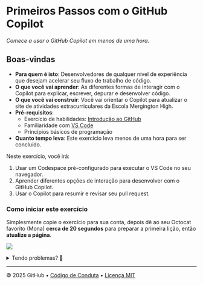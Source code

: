 # Primeiros Passos com o GitHub Copilot

_Comece a usar o GitHub Copilot em menos de uma hora._

## Boas-vindas

- **Para quem é isto**: Desenvolvedores de qualquer nível de experiência que desejam acelerar seu fluxo de trabalho de código.
- **O que você vai aprender**: As diferentes formas de interagir com o Copilot para explicar, escrever, depurar e desenvolver código.
- **O que você vai construir**: Você vai orientar o Copilot para atualizar o site de atividades extracurriculares da Escola Mergington High.
- **Pré-requisitos**:
  - Exercício de habilidades: [Introdução ao GitHub](https://github.com/skills/introduction-to-github)
  - Familiaridade com [VS Code](https://code.visualstudio.com/)
  - Princípios básicos de programação
- **Quanto tempo leva**: Este exercício leva menos de uma hora para ser concluído.

Neste exercício, você irá:

1. Usar um Codespace pré-configurado para executar o VS Code no seu navegador.
1. Aprender diferentes opções de interação para desenvolver com o GitHub Copilot.
1. Usar o Copilot para resumir e revisar seu pull request.

### Como iniciar este exercício

Simplesmente copie o exercício para sua conta, depois dê ao seu Octocat favorito (Mona) **cerca de 20 segundos** para preparar a primeira lição, então **atualize a página**.

[![](https://img.shields.io/badge/Copiar%20Exerc%C3%ADcio-%E2%86%92-1f883d?style=for-the-badge&logo=github&labelColor=197935)](https://github.com/new?template_name=java-primeiros-passos-github-copilot&template_owner=dev-pods&owner=%40me&description=Workshop+Invillia:+Primeiros+passos+com+GitHub+Copilot&name=java-primeiros-passos-github-copilot&visibility=public)

<details>
<summary>Tendo problemas? 🤷</summary><br/>

Ao copiar o exercício, recomendamos as seguintes configurações:

- Para proprietário, escolha sua conta pessoal ou uma organização para hospedar o repositório.

- Recomendamos criar um repositório público, já que repositórios privados usarão minutos de Actions.
   
Se o exercício não estiver pronto em 20 segundos, verifique a aba [Actions](../../actions).

- Verifique se há um trabalho em execução. Às vezes, simplesmente leva um pouco mais de tempo.

- Se a página mostrar um trabalho com falha, envie uma issue. Legal, você encontrou um bug! 🐛

</details>

---

&copy; 2025 GitHub &bull; [Código de Conduta](https://www.contributor-covenant.org/version/2/1/code_of_conduct/code_of_conduct.md) &bull; [Licença MIT](https://gh.io/mit)
